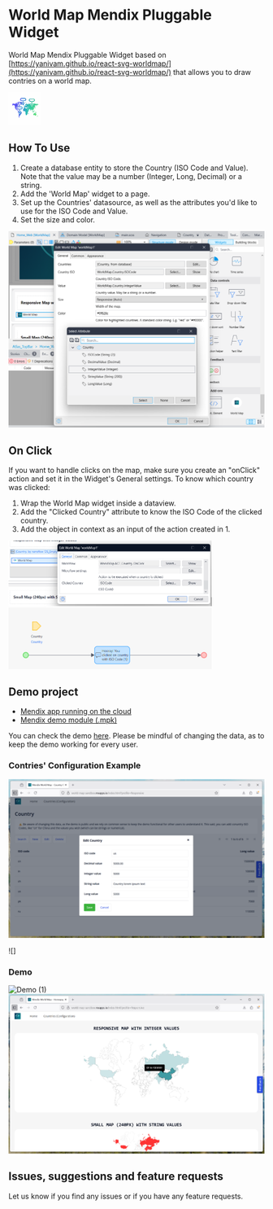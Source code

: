 # World Map Mendix Pluggable Widget

World Map Mendix Pluggable Widget based on
[https://yanivam.github.io/react-svg-worldmap/](https://yanivam.github.io/react-svg-worldmap/) that allows you to draw
contries on a world map.

<img alt="Mendix Pluggable Widget World Map Logo" src="https://github.com/StoneworxNL/worldmap-mendix/blob/main/src/WorldMap.icon.png" width="65px"/>

## How To Use

1. Create a database entity to store the Country (ISO Code and Value). Note that the value may be a number (Integer,
   Long, Decimal) or a string.
2. Add the 'World Map' widget to a page.
3. Set up the Countries' datasource, as well as the attributes you'd like to use for the ISO Code and Value.
4. Set the size and color.

![Configuration in Studio Pro](https://github.com/StoneworxNL/worldmap-mendix/blob/main/images/config.png)

## On Click

If you want to handle clicks on the map, make sure you create an "onClick" action and set it in the Widget's General
settings. To know which country was clicked:

1. Wrap the World Map widget inside a dataview.
2. Add the "Clicked Country" attribute to know the ISO Code of the clicked country.
3. Add the object in context as an input of the action created in 1.

<img alt="OnClick Configurations" src="https://github.com/StoneworxNL/worldmap-mendix/blob/main/images/demoAction.png" width="400px"/>
<img alt="Microflow Example" src="https://github.com/StoneworxNL/worldmap-mendix/blob/main/images/microflow.png" width="400px"/>

## Demo project

-   [Mendix app running on the cloud](https://world-map-sandbox.mxapps.io/index.html?profile=Responsive)
-   [Mendix demo module (.mpk)](https://github.com/StoneworxNL/worldmap-mendix/blob/main/demo/WorldMap.mpk)

You can check the demo [here](https://world-map-sandbox.mxapps.io/index.html?profile=Responsive). Please be mindful of
changing the data, as to keep the demo working for every user.

### Contries' Configuration Example

![Countries Configuration](https://github.com/StoneworxNL/worldmap-mendix/blob/main/images/configcountries.png)

![]

### Demo

![Demo (1)](https://github.com/StoneworxNL/worldmap-mendix/blob/main/images/demo.gif)
![Demo (2)](https://github.com/StoneworxNL/worldmap-mendix/blob/main/images/demoInt.png)

## Issues, suggestions and feature requests

Let us know if you find any issues or if you have any feature requests.

